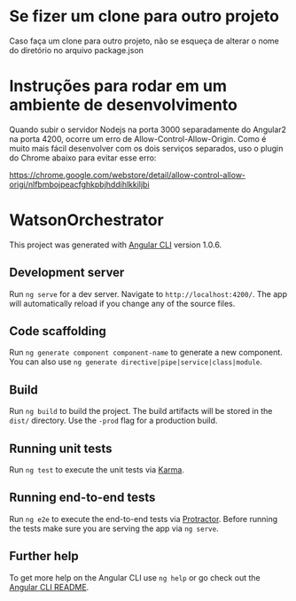 # Se fizer um clone para outro projeto

Caso faça um clone para outro projeto, não se esqueça de alterar o nome do diretório no arquivo package.json

# Instruções para rodar em um ambiente de desenvolvimento

Quando subir o servidor Nodejs na porta 3000 separadamente do Angular2 na porta 4200, ocorre um erro de Allow-Control-Allow-Origin. Como é muito mais fácil desenvolver com os dois serviços separados, uso o plugin do Chrome abaixo para evitar esse erro:

https://chrome.google.com/webstore/detail/allow-control-allow-origi/nlfbmbojpeacfghkpbjhddihlkkiljbi

# WatsonOrchestrator

This project was generated with [Angular CLI](https://github.com/angular/angular-cli) version 1.0.6.

## Development server

Run `ng serve` for a dev server. Navigate to `http://localhost:4200/`. The app will automatically reload if you change any of the source files.

## Code scaffolding

Run `ng generate component component-name` to generate a new component. You can also use `ng generate directive|pipe|service|class|module`.

## Build

Run `ng build` to build the project. The build artifacts will be stored in the `dist/` directory. Use the `-prod` flag for a production build.

## Running unit tests

Run `ng test` to execute the unit tests via [Karma](https://karma-runner.github.io).

## Running end-to-end tests

Run `ng e2e` to execute the end-to-end tests via [Protractor](http://www.protractortest.org/).
Before running the tests make sure you are serving the app via `ng serve`.

## Further help

To get more help on the Angular CLI use `ng help` or go check out the [Angular CLI README](https://github.com/angular/angular-cli/blob/master/README.md).
